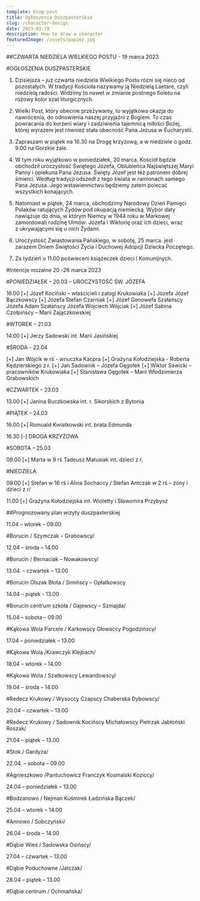 ```yaml
---
template: blog-post
title: Ogłoszenia Duszpasterskie
slug: /character-design
date: 2023-03-19
description: How to draw a character
featuredImage: /assets/papiez.jpg
---
```

##CZWARTA NIEDZIELA WIELKIEGO POSTU  - 19 marca 2023                                             

#OGŁOSZENIA DUSZPASTERSKIE

1. Dzisiejsza – już czwarta niedziela Wielkiego Postu różni się nieco od pozostałych. W tradycji Kościoła nazywamy ją Niedzielą Laetare, czyli niedzielą radości. Widzimy to nawet w zmianie postnego fioletu na różowy kolor szat liturgicznych. 

2. Wielki Post, który obecnie przeżywamy, to wyjątkowa okazja do nawrócenia, do odnowienia naszej przyjaźni z Bogiem. To czas powracania do korzeni wiary i zadziwienia tajemnicą miłości Bożej, której wyrazem jest również stała obecność Pana Jezusa w Eucharystii. 

3. Zapraszam w piątek na 16.30 na Drogę krzyżową, a w niedziele o godz. 9.00 na Gorzkie żale. 

4. W tym roku wyjątkowo w poniedziałek, 20 marca, Kościół będzie obchodził uroczystość Świętego Józefa, Oblubieńca Najświętszej Maryi Panny i opiekuna Pana Jezusa. Święty Józef jest też patronem dobrej śmierci. Według tradycji odszedł z tego świata w ramionach samego Pana Jezusa. Jego wstawiennictwu będziemy zatem polecać wszystkich konających.

5. Natomiast w piątek, 24 marca, obchodzimy Narodowy Dzień Pamięci Polaków ratujących Żydów pod okupacją niemiecką. Wybór daty nawiązuje do dnia, w którym Niemcy w 1944 roku w Markowej zamordowali rodzinę Ulmów: Józefa i Wiktorię oraz ich dzieci, wraz z ukrywającymi się u nich Żydami. 

6. Uroczystość Zwiastowania Pańskiego, w sobotę, 25 marca.  jest zarazem Dniem Świętości Życia i Duchowej Adopcji Dziecka Poczętego. 

7. Za tydzień o 11.00 poświeceni książeczek dzieci I Komunijnych.

#Intencje mszalne 20 -26  marca  2023

#PONIEDZIAŁEK – 20.03 – UROCZYSTOŚĆ ŚW. JÓZEFA

16.00 [+] Józef Kociński – właścicieli i załogi Krukowiaka
[+] Józefa Józef Bączkowscy [+] Józefa Stefan Czarniak
[+] Józef Genowefa Szałańscy Józefa Adam Szałańscy Józefa Wojciech Wójciak [+] Józef Sabina Czołpińscy – Marii Zajączkowskiej

#WTOREK – 21.03

14.00 [+] Jerzy Sadowski int. Marii Jasińskiej

#ŚRODA  - 22.04

[+] Jan Wójcik w rś -  wnuczka Kacpra
[+] Grażyna Kołodziejska - Roberta Kędzierskiego z r. 
[+] Jan Sadownik – Józefa Gęgotek
[+] Wiktor Sawicki – pracowników Krukowiaka
[+] Stanisława Gęgotek – Marii Włodzimierza Grabowskich

#CZWARTEK – 23.03

13.00 [+] Janina Buczkowska int. r. Sikorskich z Bytonia

#PIĄTEK – 24.03

16.00 [+] Romuald Kwiatkowski int.  brata Edmunda

16.30 [-] DROGA KRZYŻOWA

#SOBOTA – 25.03

09.00 [+] Marta w 9 rś Tadeusz Matusiak int. dzieci z r.

#NIEDZIELA

09.00 [+] Stefan w 16 rś i Alina Sochaccy / Stefan Antczak w 2 rś – żony i dzieci z r/

11.00 [+] Grażyna Kołodziejska int. Wioletty i Sławomira Przybysz



##Prognozowany plan wizyty duszpasterskiej

11.04 – wtorek – 09.00

#Borucin / Szymczak – Grabowscy/

12.04 – środa – 14.00

#Borucin / Bernaciak – Nowakowscy/

13.04. – czwartek – 13.00

#Borucin Olszak Błota / Simińscy – Opłatkowscy

14.04 – piątek  - 13.00

#Borucin centrum szkoła / Gajewscy – Szmajda/

15.04 – sobota – 09.00 

#Kąkowa Wola Parcele / Karkowscy Głowaccy Pogodzińscy/

17.04 – poniedziałek – 13.00 

#Kąkowa Wola /Krawczyk Klejbach/

18.04 – wtorek – 14.00

#Kąkowa Wola / Szatkowscy Lewandowscy/

19.04 – środa – 14.00

#Redecz Krukowy / Wysoccy Czapscy Chaberska Dybowscy/

20.04 – czwartek – 13.00

#Redecz Krukowy / Sadownik Kocińscy Michałowscy Pietrzak Jabłoński Roszak/

21.04 – piątek – 13.00

#Stok / Gardyza/

22.04. – sobota – 09.00

#Agnieszkowo /Pantuchowicz  Franczyk Kosmalski Koziccy/

24.04 – poniedziałek – 13.00

#Bodzanowo / Nejman Kuśmirek Ładzińska Bączek/

25.04 – wtorek – 14.00

#Annowo / Sobczyński/

26.04 – środa – 14.00

#Dąbie Wieś / Sadowska Osińscy/

27.04 – czwartek – 13.00

#Dąbie Poduchowne /Jatczak/

28.04 – piątek – 13.00

#Dąbie centrum / Ochmańska/


